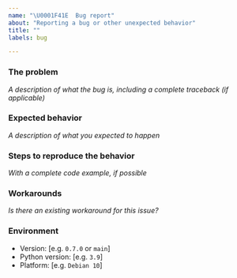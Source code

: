 ```yaml
---
name: "\U0001F41E  Bug report"
about: "Reporting a bug or other unexpected behavior"
title: ""
labels: bug

---
```


### The problem

_A description of what the bug is, including a complete traceback (if applicable)_

<!--
Before you continue reporing the bug, be sure that you use the latest released version:
- https://github.com/Taxel/PlexTraktSync/releases
-->

### Expected behavior

_A description of what you expected to happen_

### Steps to reproduce the behavior

_With a complete code example, if possible_

### Workarounds

_Is there an existing workaround for this issue?_

### Environment

- Version: [e.g. `0.7.0` or `main`]
- Python version: [e.g. `3.9`]
- Platform: [e.g. `Debian 10`]
